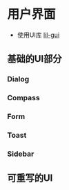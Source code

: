 # 用户界面

* 使用UI库 [lil-gui](https://lil-gui.georgealways.com/)

## 基础的UI部分

### Dialog

### Compass

### Form

### Toast

### Sidebar

## 可重写的UI